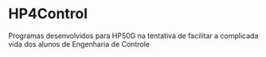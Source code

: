# HP4Control
Programas desenvolvidos para HP50G na tentativa de facilitar a complicada vida dos alunos de Engenharia de Controle
